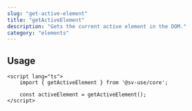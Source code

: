 ```yaml
---
slug: "get-active-element"
title: "getActiveElement"
description: "Gets the current active element in the DOM."
category: "elements"
---
```


## Usage

```svelte
<script lang="ts">
	import { getActiveElement } from '@sv-use/core';

	const activeElement = getActiveElement();
</script>
```
